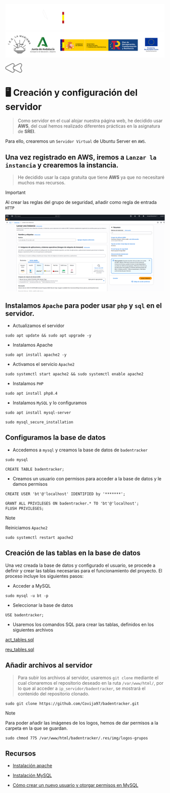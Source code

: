 ![](https://raw.githubusercontent.com/jcorvid509/.resGen/9cf65965f880c39d5e634d73522a6d656c4ea501/_bannerD.png#gh-dark-mode-only)
![](https://raw.githubusercontent.com/jcorvid509/.resGen/9cf65965f880c39d5e634d73522a6d656c4ea501/_bannerL.png#gh-light-mode-only)

<a href="/.md/readme.md"><img src="https://raw.githubusercontent.com/jcorvid509/.resGen/9cf65965f880c39d5e634d73522a6d656c4ea501/_back.svg" height="30"></a>

# 🖥 Creación y configuración del servidor

> Como servidor en el cual alojar nuestra página web, he decidido usar **AWS**, del cual hemos realizado diferentes prácticas en la asignatura de **SREI**.

Para ello, crearemos un `Servidor Virtual` de Ubuntu Server en `AWS`.


## Una vez registrado en **AWS**, iremos a `Lanzar la instancia` y crearemos la instancia.

> He decidido usar la capa gratuita que tiene **AWS** ya que no necesitaré muchos mas recursos.

> [!IMPORTANT]  
> Al crear las reglas del grupo de seguridad, añadir como regla de entrada `HTTP`

![](img/100.png)


## Instalamos `Apache` para poder usar `php` y `sql` en el servidor.

- Actualizamos el servidor

```
sudo apt update && sudo apt upgrade -y
```

- Instalamos Apache

```
sudo apt install apache2 -y
```

- Activamos el servicio `Apache2`

```
sudo systemctl start apache2 && sudo systemctl enable apache2
```

- Instalamos `PHP`

```
sudo apt install php8.4
```

- Instalamos `MySQL` y lo configuramos

```
sudo apt install mysql-server
```

```
sudo mysql_secure_installation
```

## Configuramos la base de datos

- Accedemos a `mysql` y creamos la base de datos de `badentracker`
```
sudo mysql
```
```
CREATE TABLE badentracker;
```
  
- Creamos un usuario con permisos para acceder a la base de datos y le damos permisos

```
CREATE USER 'bt'@'localhost' IDENTIFIED by '*******';
```

```
GRANT ALL PRIVILEGES ON badentracker.* TO 'bt'@'localhost';
FLUSH PRIVILEGES;
```

> [!NOTE]  
> Reiniciamos `Apache2`
> ```
> sudo systemctl restart apache2
> ```

## Creación de las tablas en la base de datos

Una vez creada la base de datos y configurado el usuario, se procede a definir y crear las tablas necesarias para el funcionamiento del proyecto. El proceso incluye los siguientes pasos:

- Acceder a MySQL 
```
sudo mysql -u bt -p
```

- Seleccionar la base de datos

```
USE badentracker;
```

- Usaremos los comandos SQL para crear las tablas, definidos en los siguientes archivos

[act_tables.sql](../.res/db/act_tables.sql)

[reu_tables.sql](../.res/db/reu_tables.sql)

## Añadir archivos al servidor

> Para subir los archivos al servidor, usaremos `git clone` mediante el cual clonaremos el repositorio deseado en la ruta `/var/www/html/`, por lo que al acceder a `ip_servidor/badentracker`, se mostrará el contenido del repositorio clonado.

```
sudo git clone https://github.com/Covija97/badentracker.git
```

> [!NOTE]  
> Para poder añadir las imágenes de los logos, hemos de dar permisos a la carpeta en la que se guardan.
> ```
> sudo chmod 775 /var/www/html/badentracker/.res/img/logos-grupos
> ```

## Recursos

- [Instalación apache](https://www.digitalocean.com/community/tutorials/how-to-install-linux-apache-mysql-php-lamp-stack-on-ubuntu-20-04-es)
 
- [Instalación MySQL](https://www.digitalocean.com/community/tutorials/how-to-install-mysql-on-ubuntu-20-04-es)

- [Cómo crear un nuevo usuario y otorgar permisos en MySQL](https://www.digitalocean.com/community/tutorials/crear-un-nuevo-usuario-y-otorgarle-permisos-en-mysql-es)
